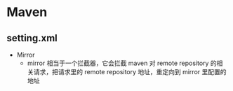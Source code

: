 # Maven

## setting.xml

- Mirror
  - mirror 相当于一个拦截器，它会拦截 maven 对 remote repository 的相关请求，把请求里的 remote repository 地址，重定向到 mirror 里配置的地址